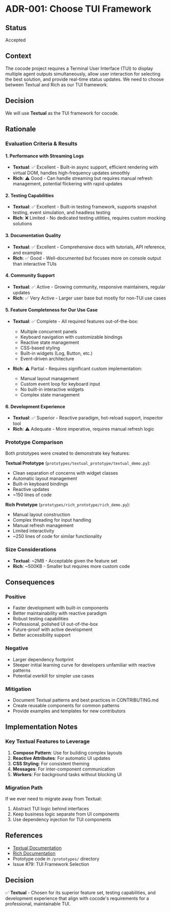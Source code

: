 # ADR-001: Choose TUI Framework

## Status
Accepted

## Context
The cocode project requires a Terminal User Interface (TUI) to display multiple agent outputs simultaneously, allow user interaction for selecting the best solution, and provide real-time status updates. We need to choose between Textual and Rich as our TUI framework.

## Decision
We will use **Textual** as the TUI framework for cocode.

## Rationale

### Evaluation Criteria & Results

#### 1. Performance with Streaming Logs
- **Textual**: ✅ Excellent - Built-in async support, efficient rendering with virtual DOM, handles high-frequency updates smoothly
- **Rich**: ⚠️ Good - Can handle streaming but requires manual refresh management, potential flickering with rapid updates

#### 2. Testing Capabilities
- **Textual**: ✅ Excellent - Built-in testing framework, supports snapshot testing, event simulation, and headless testing
- **Rich**: ❌ Limited - No dedicated testing utilities, requires custom mocking solutions

#### 3. Documentation Quality
- **Textual**: ✅ Excellent - Comprehensive docs with tutorials, API reference, and examples
- **Rich**: ✅ Good - Well-documented but focuses more on console output than interactive TUIs

#### 4. Community Support
- **Textual**: ✅ Active - Growing community, responsive maintainers, regular updates
- **Rich**: ✅ Very Active - Larger user base but mostly for non-TUI use cases

#### 5. Feature Completeness for Our Use Case
- **Textual**: ✅ Complete - All required features out-of-the-box:
  - Multiple concurrent panels
  - Keyboard navigation with customizable bindings
  - Reactive state management
  - CSS-based styling
  - Built-in widgets (Log, Button, etc.)
  - Event-driven architecture

- **Rich**: ⚠️ Partial - Requires significant custom implementation:
  - Manual layout management
  - Custom event loop for keyboard input
  - No built-in interactive widgets
  - Complex state management

#### 6. Development Experience
- **Textual**: ✅ Superior - Reactive paradigm, hot-reload support, inspector tool
- **Rich**: ⚠️ Adequate - More imperative, requires manual refresh logic

### Prototype Comparison

Both prototypes were created to demonstrate key features:

**Textual Prototype** (`prototypes/textual_prototype/textual_demo.py`):
- Clean separation of concerns with widget classes
- Automatic layout management
- Built-in keyboard bindings
- Reactive updates
- ~150 lines of code

**Rich Prototype** (`prototypes/rich_prototype/rich_demo.py`):
- Manual layout construction
- Complex threading for input handling
- Manual refresh management
- Limited interactivity
- ~250 lines of code for similar functionality

### Size Considerations
- **Textual**: ~2MB - Acceptable given the feature set
- **Rich**: ~500KB - Smaller but requires more custom code

## Consequences

### Positive
- Faster development with built-in components
- Better maintainability with reactive paradigm
- Robust testing capabilities
- Professional, polished UI out-of-the-box
- Future-proof with active development
- Better accessibility support

### Negative
- Larger dependency footprint
- Steeper initial learning curve for developers unfamiliar with reactive patterns
- Potential overkill for simpler use cases

### Mitigation
- Document Textual patterns and best practices in CONTRIBUTING.md
- Create reusable components for common patterns
- Provide examples and templates for new contributors

## Implementation Notes

### Key Textual Features to Leverage
1. **Compose Pattern**: Use for building complex layouts
2. **Reactive Attributes**: For automatic UI updates
3. **CSS Styling**: For consistent theming
4. **Messages**: For inter-component communication
5. **Workers**: For background tasks without blocking UI

### Migration Path
If we ever need to migrate away from Textual:
1. Abstract TUI logic behind interfaces
2. Keep business logic separate from UI components
3. Use dependency injection for TUI components

## References
- [Textual Documentation](https://textual.textualize.io/)
- [Rich Documentation](https://rich.readthedocs.io/)
- Prototype code in `/prototypes/` directory
- Issue #79: TUI Framework Selection

## Decision
✅ **Textual** - Chosen for its superior feature set, testing capabilities, and development experience that align with cocode's requirements for a professional, maintainable TUI.